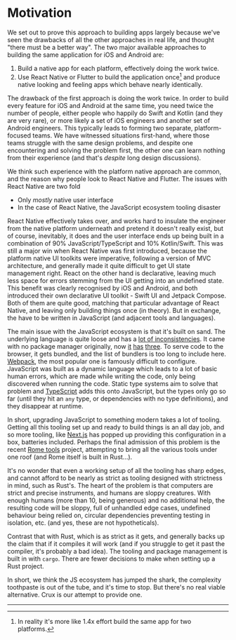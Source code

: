 # Motivation

We set out to prove this approach to building apps largely because we've seen the drawbacks of all the other approaches in real life, and thought "there must be a better way". The two major available approaches to building the same application for iOS and Android are:

1. Build a native app for each platform, effectively doing the work twice.
2. Use React Native or Flutter to build the application once[^once] and produce native looking and feeling apps which behave nearly identically.

The drawback of the first approach is doing the work twice. In order to build every feature for iOS and Android at the same time, you need twice the number of people, either people who happily do Swift and Kotlin (and they are very rare), or more likely a set of iOS engineers and another set of Android engineers. This typically leads to forming two separate, platform-focused teams. We have witnessed situations first-hand, where those teams struggle with the same design problems, and despite one encountering and solving the problem first, the other one can learn nothing from their experience (and that's _despite_ long design discussions).

We think such experience with the platform native approach are common, and the reason why people look to React Native and Flutter. The issues with React Native are two fold

- Only _mostly_ native user interface
- In the case of React Native, the JavaScript ecosystem tooling disaster

React Native effectively takes over, and works hard to insulate the engineer from the native platform underneath and pretend it doesn't really exist, but of course, inevitably, it does and the user interface ends up being built in a combination of 90% JavaScript/TypeScript and 10% Kotlin/Swift. This was still a major win when React Native was first introduced, because the platform native UI toolkits were imperative, following a version of MVC architecture, and generally made it quite difficult to get UI state management right. React on the other hand is declarative, leaving much less space for errors stemming from the UI getting into an undefined state. This benefit was clearly recognised by iOS and Android, and both introduced their own declarative UI toolkit - Swift UI and Jetpack Compose. Both of them are quite good, matching that particular advantage of React Native, and leaving only building things once (in theory). But in exchange, the have to be written in JavaScript (and adjacent tools and languages).

The main issue with the JavaScript ecosystem is that it's built on sand. The underlying language is quite loose and has a [lot of inconsistencies](https://www.destroyallsoftware.com/talks/wat). It came with no package manager originally, now [it](https://www.npmjs.com/) [has](https://yarnpkg.com/) [three](https://pnpm.io/). To serve code to the browser, it gets bundled, and the list of bundlers is too long to include here. [Webpack](https://webpack.js.org/), the most popular one is famously difficult to configure. JavaScript was built as a dynamic language which leads to a lot of basic human errors, which are made while writing the code, only being discovered when running the code. Static type systems aim to solve that problem and [TypeScript](https://www.typescriptlang.org/) adds this onto JavaScript, but the types only go so far (until they hit an `any` type, or dependencies with no type definitions), and they disappear at runtime. 

In short, upgrading JavaScript to something modern takes a lot of tooling. Getting all this tooling set up and ready to build things is an all day job, and so more tooling, like [Next.js](https://nextjs.org/) has popped up providing this configuration in a box, batteries included. Perhaps the final admission of this problem is the recent [Rome tools](https://rome.tools/) project, attempting to bring all the various tools under one roof (and Rome itself is built in Rust...).

It's no wonder that even a working setup of all the tooling has sharp edges, and cannot afford to be nearly as strict as tooling designed with strictness in mind, such as Rust's. The heart of the problem is that computers are strict and precise instruments, and humans are sloppy creatures. With enough humans (more than 10, being generous) and no additional help, the resulting code will be sloppy, full of unhandled edge cases, undefined behaviour being relied on, circular dependencies preventing testing in isolation, etc. (and yes, these are not hypotheticals).

Contrast that with Rust, which is as strict as it gets, and generally backs up the claim that if it compiles it will work (and if you struggle to get it past the compiler, it's probably a bad idea). The tooling and package management is built in with `cargo`. There are fewer decisions to make when setting up a Rust project.

In short, we think the JS ecosystem has jumped the shark, the complexity toothpaste is out of the tube, and it's time to stop. But there's no real viable alternative. Crux is our attempt to provide one.

---

[^once]: In reality it's more like 1.4x effort build the same app for two platforms.
